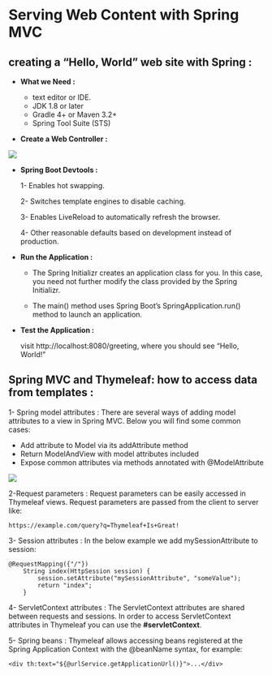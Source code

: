 # Serving Web Content with Spring MVC

##  creating a “Hello, World” web site with Spring :

+ **What we Need :**

  + text editor or IDE.
  + JDK 1.8 or later
  + Gradle 4+ or Maven 3.2+
  + Spring Tool Suite (STS)


+ **Create a Web Controller :**


 ![](https://slidetodoc.com/presentation_image_h/76f745d07f32c5327bb18161261d0b50/image-4.jpg)

 + **Spring Boot Devtools :**

   1- Enables hot swapping.

   2- Switches template engines to disable caching.

   3- Enables LiveReload to automatically refresh the browser.

   4- Other reasonable defaults based on development instead of production.

+ **Run the Application :**

  
  + The Spring Initializr creates an application class for you. In this case, you need not further modify the class provided by the Spring Initializr.

  + The main() method uses Spring Boot’s SpringApplication.run() method to launch an application.


+ **Test the Application :**

  visit http://localhost:8080/greeting, where you should see “Hello, World!”

## Spring MVC and Thymeleaf: how to access data from templates :

1- Spring model attributes :
There are several ways of adding model attributes to a view in Spring MVC. Below you will find some common cases:

- Add attribute to Model via its addAttribute method
- Return ModelAndView with model attributes included
- Expose common attributes via methods annotated with @ModelAttribute

![](https://slidetodoc.com/presentation_image/70edb71b8b5877c8187c05f8049a0461/image-6.jpg)

2-Request parameters :
Request parameters can be easily accessed in Thymeleaf views. Request parameters are passed from the client to server like:

    https://example.com/query?q=Thymeleaf+Is+Great!


3- Session attributes :
In the below example we add mySessionAttribute to session:

    @RequestMapping({"/"})
        String index(HttpSession session) {
            session.setAttribute("mySessionAttribute", "someValue");
            return "index";
        }

4- ServletContext attributes :
The ServletContext attributes are shared between requests and sessions. In order to access ServletContext attributes in Thymeleaf you can use the **#servletContext**.

5- Spring beans :
Thymeleaf allows accessing beans registered at the Spring Application Context with the @beanName syntax, for example:

    <div th:text="${@urlService.getApplicationUrl()}">...</div> 